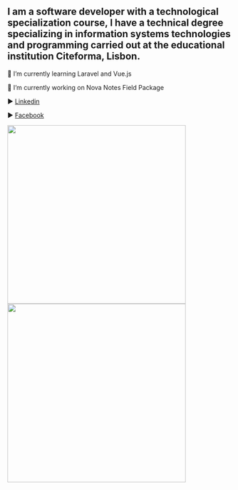 ## I am a software developer with a technological specialization course, I have a technical degree specializing in information systems technologies and programming carried out at the educational institution Citeforma, Lisbon.

🌱 I’m currently learning Laravel and Vue.js


🔭 I’m currently working on Nova Notes Field Package




▶️ [Linkedin](https://pt.linkedin.com/in/jonatanoliveira) 


▶️ [Facebook](https://www.facebook.com/profile.php?id=100048450020113) 

<!-- 
▶️ [Portfolio]()

-->

<!--[![Top Langs dark](https://github-readme-stats.vercel.app/api/top-langs/?username=jonasnapoles&layout=compact)](https://github.com/jonasnapoles/github-readme-stats) -->

<p align="left">
  <a href="https://github.com/jonasnapoles"><img width="400" src="https://github-readme-stats.vercel.app/api?username=jonasnapoles&show_icons=true&theme=gotham">
  <a href="https://github.com/jonasnapoles"><img width="400" src="https://github-readme-stats.vercel.app/api/top-langs/?username=jonasnapoles&hide=html,css&langs_count=10&layout=compact&theme=gotham">
</p>

<!--
**jonasnapoles/jonasnapoles** is a ✨ _special_ ✨ repository because its `README.md` (this file) appears on your GitHub profile.
[![Anurag's GitHub stats](https://github-readme-stats.vercel.app/api?username=jonasnapoles)](https://github.com/jonasnapoles/github-readme-stats)

Here are some ideas to get you started:

- 🔭 I’m currently working on ...
- 🌱 I’m currently learning ...
- 👯 I’m looking to collaborate on ...
- 🤔 I’m looking for help with ...
- 💬 Ask me about ...
- 📫 How to reach me: ...
- 😄 Pronouns: ...
- ⚡ Fun fact: ...


### Here is what i'm working on! 👋
![](https://komarev.com/ghpvc/?username=jonasnapoles)
-->
